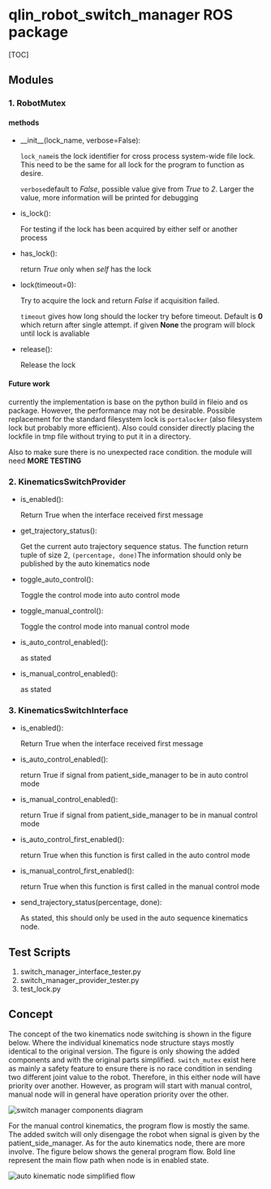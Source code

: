 # qlin_robot_switch_manager ROS package

[TOC]

## Modules

### 1. RobotMutex

#### methods

- \_\_init\_\_(lock_name, verbose=False):

  `lock_name`is the lock identifier for cross process system-wide file lock. This need to be the same for all lock for the program to function as desire.

  `verbose`default to *False*, possible value give from *True* to *2*. Larger the value, more information will be printed for debugging

- is_lock():

  For testing if the lock has been acquired by either self or another process

- has_lock():

  return *True* only when *self* has the lock

- lock(timeout=0):

  Try to acquire the lock and return *False* if acquisition failed.

  `timeout` gives how long should the locker try before timeout. Default is **0** which return after single attempt. if given **None** the program will block until lock is avaliable

- release():

  Release the lock

#### Future work

currently the implementation is base on the python build in fileio and os package. However, the performance may not be desirable. Possible replacement for the standard filesystem lock is `portalocker` (also filesystem lock but probably more efficient). Also could consider directly placing the lockfile in tmp file without trying to put it in a directory.

Also to make sure there is no unexpected race condition. the module will need **MORE TESTING**

### 2. KinematicsSwitchProvider

- is_enabled():

  Return True when the interface received first message

- get_trajectory_status():

  Get the current auto trajectory sequence status. The function return tuple of size 2, `(percentage, done)`The information should only be published by the auto kinematics node

- toggle_auto_control():

  Toggle the control mode into auto control mode

- toggle_manual_control():

  Toggle the control mode into manual control mode

- is_auto_control_enabled():

  as stated

- is_manual_control_enabled():

  as stated

### 3. KinematicsSwitchInterface

- is_enabled():

  Return True when the interface received first message

- is_auto_control_enabled():

  return True if signal from patient_side_manager to be in auto control mode

- is_manual_control_enabled():

  return True if signal from patient_side_manager to be in manual control mode

- is_auto_control_first_enabled():

  return True when this function is first called in the auto control mode

- is_manual_control_first_enabled():

  return True when this function is first called in the manual control mode

- send_trajectory_status(percentage, done):

  As stated, this should only be used in the auto sequence kinematics node.

## Test Scripts

1. switch_manager_interface_tester.py
2. switch_manager_provider_tester.py
3. test_lock.py

## Concept

The concept of the two kinematics node switching is shown in the figure below. Where the individual kinematics node structure stays mostly identical to the original version. The figure is only showing the added components and with the original parts simplified. `switch_mutex` exist here as mainly a safety feature to ensure there is no race condition in sending two different joint value to the robot. Therefore, in this either node will have priority over another. However, as program will start with manual control, manual node will in general have operation priority over the other.

![switch manager components diagram](../media/switch_manager_concept.png)

For the manual control kinematics, the program flow is mostly the same. The added switch will only disengage the robot when signal is given by the patient_side_manager. As for the auto kinematics node, there are more involve. The figure below shows the general program flow. Bold line represent the main flow path when node is in enabled state.

![auto kinematic node simplified flow](../media/auto_node_example_flow.png)
